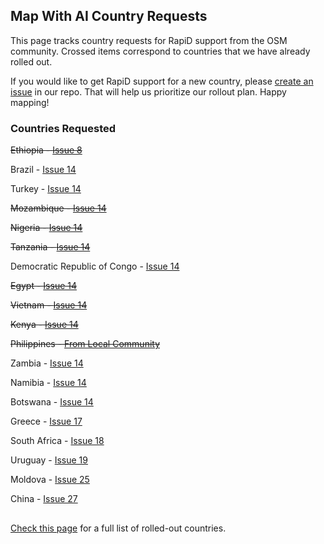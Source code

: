 ## Map With AI Country Requests

This page tracks country requests for RapiD support from the OSM community. Crossed items correspond to countries that we have already rolled out.

If you would like to get RapiD support for a new country, please [create an issue](https://github.com/facebookincubator/RapiD/issues) in our repo. That will help us prioritize our rollout plan. Happy mapping!

### Countries Requested

~~Ethiopia - [Issue 8](https://github.com/facebookincubator/RapiD/issues/8)~~

Brazil - [Issue 14](https://github.com/facebookincubator/RapiD/issues/14)

Turkey - [Issue 14](https://github.com/facebookincubator/RapiD/issues/14)

~~Mozambique - [Issue 14](https://github.com/facebookincubator/RapiD/issues/14)~~

~~Nigeria - [Issue 14](https://github.com/facebookincubator/RapiD/issues/14)~~

~~Tanzania - [Issue 14](https://github.com/facebookincubator/RapiD/issues/14)~~

Democratic Republic of Congo - [Issue 14](https://github.com/facebookincubator/RapiD/issues/14)

~~Egypt - [Issue 14](https://github.com/facebookincubator/RapiD/issues/14)~~

~~Vietnam - [Issue 14](https://github.com/facebookincubator/RapiD/issues/14)~~

~~Kenya - [Issue 14](https://github.com/facebookincubator/RapiD/issues/14)~~

~~Philippines - [From Local Community](https://lists.openstreetmap.org/pipermail/talk/2019-August/083121.html)~~

Zambia - [Issue 14](https://github.com/facebookincubator/RapiD/issues/14)

Namibia - [Issue 14](https://github.com/facebookincubator/RapiD/issues/14)

Botswana - [Issue 14](https://github.com/facebookincubator/RapiD/issues/14)

Greece - [Issue 17](https://github.com/facebookincubator/RapiD/issues/17)

South Africa - [Issue 18](https://github.com/facebookincubator/RapiD/issues/18)

Uruguay - [Issue 19](https://github.com/facebookincubator/RapiD/issues/19)

Moldova - [Issue 25](https://github.com/facebookincubator/RapiD/issues/25)

China - [Issue 27](https://github.com/facebookincubator/RapiD/issues/27)

##
[Check this page](https://github.com/facebookmicrosites/Open-Mapping-At-Facebook/wiki/Available-Countries) for a full list of rolled-out countries.
